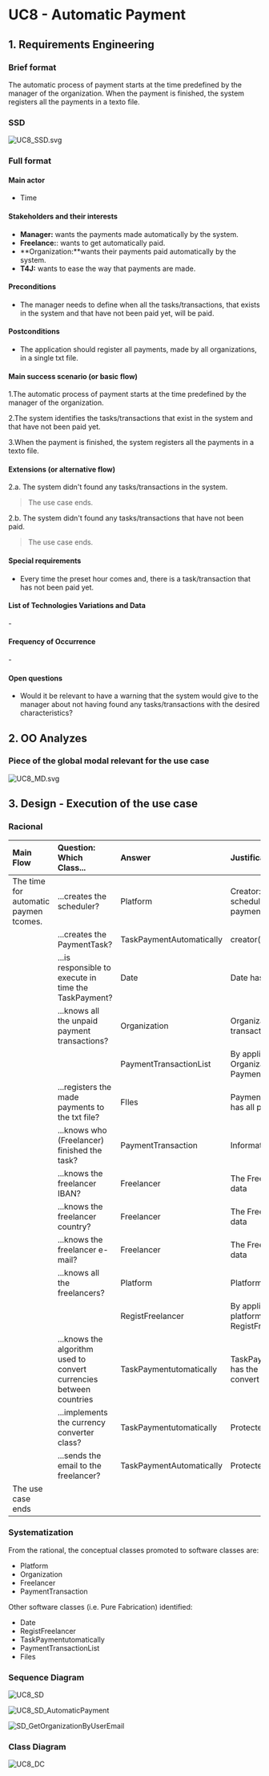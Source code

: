# UC8 - Automatic Payment## 1. Requirements Engineering### Brief formatThe automatic process of payment starts at the time predefined by the manager of the organization. When the payment is finished, the system registers all the payments in a texto file.### SSD![UC8_SSD.svg](UC8_SSD.svg)### Full format #### Main actor* Time#### Stakeholders and their interests* **Manager:** wants the payments made automatically by the system.* **Freelance:**: wants to get automatically paid.* **Organization:**wants their payments paid automatically by the system.* **T4J:** wants to ease the way that payments are made.#### Preconditions* The manager needs to define when all the tasks/transactions, that exists  in the system and that have not been paid yet, will be paid.#### Postconditions* The application should register all payments, made by all organizations, in a single txt file.#### Main success scenario (or basic flow)1.The automatic process of payment starts at the time predefined by the manager of the organization.2.The system identifies the tasks/transactions that exist in the system and that have not been paid yet.3.When the payment is finished, the system registers all the payments in a texto file.#### Extensions (or alternative flow)2.a. The system didn't found any tasks/transactions in the system.>The use case ends.2.b. The system didn't found any tasks/transactions that have not been paid.>The use case ends.#### Special requirements* Every time the preset hour comes and, there is a task/transaction that has not been paid yet.#### List of Technologies Variations and Data\-#### Frequency of Occurrence\-#### Open questions* Would it be relevant to have a warning that the system would give to the manager about not having found any tasks/transactions with the desired characteristics? ## 2.  OO Analyzes### Piece of the global modal relevant for the use case![UC8_MD.svg](UC8_MD.svg)## 3. Design - Execution of the use case### Racional| Main Flow | Question: Which Class... | Answer  | Justification  |  |:--------------  |:---------------------- |:----------|:---------------------------- || The time for automatic paymen tcomes.|...creates the scheduler?|Platform|Creator: Platform has a scheduler for all automatic payments|| |...creates the PaymentTask?|TaskPaymentAutomatically|creator(rule1)|| |...is responsible to execute in time the TaskPayment?|Date|Date has the time schedule|| |...knows all the unpaid payment transactions?|Organization|Organization has payment transactions|| | |PaymentTransactionList|By application of HC+LC Organization has PaymentTransactionList|| |...registers the made payments to the txt file?|FIles|PaymentTransactionRegister has all payment transactions| | |...knows who (Freelancer) finished the task?|PaymentTransaction|Information Expert|| |...knows the freelancer IBAN?|Freelancer|The Freelancer has it's own data|| |...knows the freelancer country?|Freelancer|The Freelancer has it's own data|| |...knows the freelancer e-mail?|Freelancer|The Freelancer has it's own data|| |...knows all the freelancers?|Platform|Platform has freelancers|| | |RegistFreelancer|By application of HC+LC, platform delegates RegistFreelancer|| |...knows the algorithm used to convert currencies between countries|TaskPaymentutomatically|TaskPaymentutomatically has the interface used to convert currencies|| |...implements the currency converter class?|TaskPaymentutomatically |Protected Variation+Adapter|| |...sends the email to the freelancer?  |TaskPaymentAutomatically | Protected Variation+Adapter|| The use case ends				 |             |                              |### Systematization ## From the rational, the conceptual classes promoted to software classes are:  * Platform * Organization * Freelancer * PaymentTransaction  Other software classes (i.e. Pure Fabrication) identified:  * Date * RegistFreelancer * TaskPaymentutomatically  * PaymentTransactionList * Files###	Sequence Diagram![UC8_SD](UC8_SD)![UC8_SD_AutomaticPayment](UC8_SD_AutomaticPayment)![SD_GetOrganizationByUserEmail](SD_GetOrganizationByUserEmail)###	Class Diagram![UC8_DC](UC8_DC)